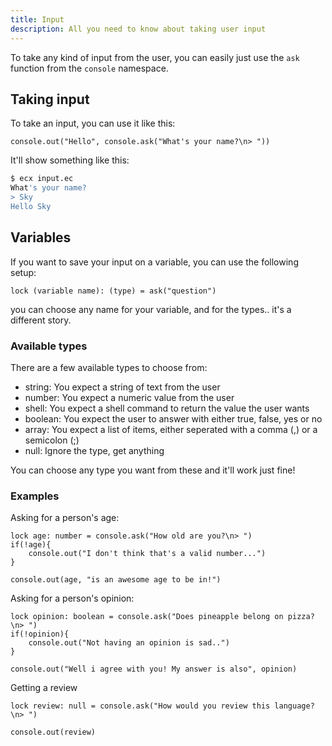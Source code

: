 ```yaml
---
title: Input
description: All you need to know about taking user input
---
```


To take any kind of input from the user, you can easily just use the `ask` function from the `console` namespace.

## Taking input

To take an input, you can use it like this:
```ecx
console.out("Hello", console.ask("What's your name?\n> "))
```
It'll show something like this:
```sh
$ ecx input.ec
What's your name?
> Sky
Hello Sky
```

## Variables

If you want to save your input on a variable, you can use the following setup:

```
lock (variable name): (type) = ask("question")
```

you can choose any name for your variable, and for the types.. it's a different story.

### Available types
There are a few available types to choose from:
- string: You expect a string of text from the user
- number: You expect a numeric value from the user
- shell: You expect a shell command to return the value the user wants
- boolean: You expect the user to answer with either true, false, yes or no
- array: You expect a list of items, either seperated with a comma (,) or a semicolon (;)
- null: Ignore the type, get anything

You can choose any type you want from these and it'll work just fine!

### Examples
Asking for a person's age:
```ecx
lock age: number = console.ask("How old are you?\n> ")
if(!age){
    console.out("I don't think that's a valid number...")
}

console.out(age, "is an awesome age to be in!")
```
Asking for a person's opinion:
```ecx
lock opinion: boolean = console.ask("Does pineapple belong on pizza?\n> ")
if(!opinion){
    console.out("Not having an opinion is sad..")
}

console.out("Well i agree with you! My answer is also", opinion)
```
Getting a review
```ecx
lock review: null = console.ask("How would you review this language?\n> ")

console.out(review)
```